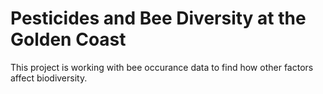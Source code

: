 # Pesticides and Bee Diversity at the Golden Coast
This project is working with bee occurance data to find how other factors affect biodiversity.
